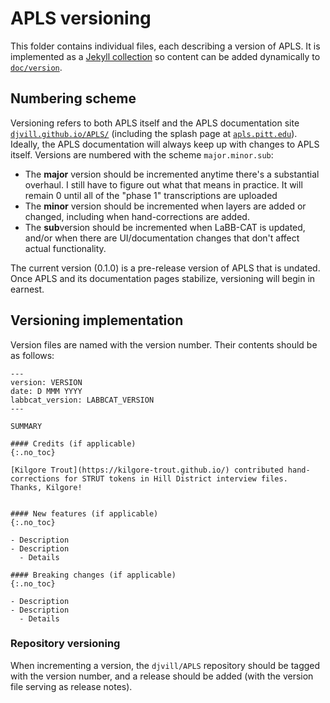 # APLS versioning

This folder contains individual files, each describing a version of APLS.
It is implemented as a [Jekyll collection](https://jekyllrb.com/docs/collections/) so content can be added dynamically to [`doc/version`](doc/version).


## Numbering scheme

Versioning refers to both APLS itself and the APLS documentation site [`djvill.github.io/APLS/`](https://djvill.github.io/APLS/) (including the splash page at [`apls.pitt.edu`](https://apls.pitt.edu/)).
Ideally, the APLS documentation will always keep up with changes to APLS itself.
Versions are numbered with the scheme `major.minor.sub`:

- The **major** version should be incremented anytime there's a substantial overhaul. I still have to figure out what that means in practice. It will remain 0 until all of the "phase 1" transcriptions are uploaded
- The **minor** version should be incremented when layers are added or changed, including when hand-corrections are added.
- The **sub**version should be incremented when LaBB-CAT is updated, and/or when there are UI/documentation changes that don't affect actual functionality.

The current version (0.1.0) is a pre-release version of APLS that is undated.
Once APLS and its documentation pages stabilize, versioning will begin in earnest.

## Versioning implementation

Version files are named with the version number.
Their contents should be as follows:

```
---
version: VERSION
date: D MMM YYYY
labbcat_version: LABBCAT_VERSION
---

SUMMARY

#### Credits (if applicable)
{:.no_toc}

[Kilgore Trout](https://kilgore-trout.github.io/) contributed hand-corrections for STRUT tokens in Hill District interview files.
Thanks, Kilgore!


#### New features (if applicable)
{:.no_toc}

- Description
- Description
  - Details

#### Breaking changes (if applicable)
{:.no_toc}

- Description
- Description
  - Details

```

### Repository versioning

When incrementing a version, the `djvill/APLS` repository should be tagged with the version number, and a release should be added (with the version file serving as release notes).
